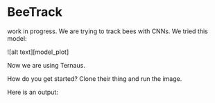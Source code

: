 # BeeTrack
work in progress. We are trying to track bees with CNNs.
We tried this model:


![alt text][model_plot]


Now we are using Ternaus.

How do you get started? Clone their thing and run the image.

Here is an output:
